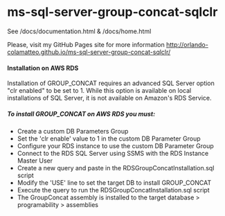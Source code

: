 # ms-sql-server-group-concat-sqlclr
See /docs/documentation.html & /docs/home.html

Please, visit my GitHub Pages site for more information 
http://orlando-colamatteo.github.io/ms-sql-server-group-concat-sqlclr/

#### Installation on AWS RDS
Installation of GROUP_CONCAT requires an advanced SQL Server option "clr enabled" to be set to 1. 
While this option is available on local installations of SQL Server, it is not available on 
Amazon's RDS Service. 

##### To install GROUP_CONCAT on AWS RDS you must: 

* Create a custom DB Parameters Group
* Set the 'clr enable' value to 1 in the custom DB Parameter Group
* Configure your RDS instance to use the custom DB Parameter Group
* Connect to the RDS SQL Server using SSMS with the RDS Instance Master User 
* Create a new query and paste in the RDSGroupConcatInstallation.sql script
* Modify the 'USE' line to set the target DB to install GROUP_CONCAT
* Execute the query to run the RDSGroupConcatInstallation.sql script
* The GroupConcat assembly is installed to the target database > programability > assemblies
